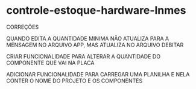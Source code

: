# controle-estoque-hardware-Inmes


CORREÇÕES 

QUANDO EDITA A QUANTIDADE MINIMA NÃO ATUALIZA PARA A MENSAGEM NO ARQUIVO APP, MAS ATUALIZA NO ARQUIVO DEBITAR

CRIAR FUNCIONALIDADE PARA ALTERAR A QUANTIDADE DO COMPONENTE QUE VAI NA PLACA

ADICIONAR FUNCIONALIDADE PARA CARREGAR UMA PLANILHA E NELA CONTER O NOME DO PROJETO E OS COMPONENTES 

